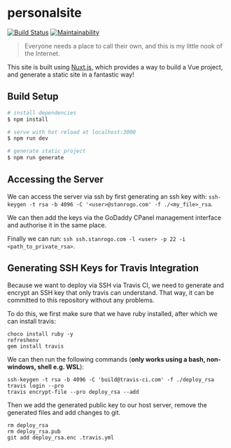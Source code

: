 # personalsite

[![Build Status](https://travis-ci.com/stanrogo/personalsite.svg?branch=master)](https://travis-ci.com/stanrogo/personalsite)
[![Maintainability](https://api.codeclimate.com/v1/badges/50e85e0040327c92f424/maintainability)](https://codeclimate.com/github/stanrogo/personalsite/maintainability)

> Everyone needs a place to call their own, and this is my little nook of the Internet.

This site is built using [Nuxt.js](https://github.com/nuxt/nuxt.js), which provides a way to
build a Vue project, and generate a static site in a fantastic way!

## Build Setup

``` bash
# install dependencies
$ npm install

# serve with hot reload at localhost:3000
$ npm run dev

# generate static project
$ npm run generate
```

## Accessing the Server
We can access the server via ssh by first generating an ssh key with:
`ssh-keygen -t rsa -b 4096 -C '<user>@stanrogo.com' -f ./<my_file>_rsa`.

We can then add the keys via the GoDaddy CPanel management interface and authorise it in the same place.

Finally we can run: `ssh ssh.stanrogo.com -l <user> -p 22 -i <path_to_private_rsa>`. 

## Generating SSH Keys for Travis Integration
Because we want to deploy via SSH via Travis CI, we need to generate and encrypt an SSH key
that only travis can understand. That way, it can be committed to this repository without any problems.

To do this, we first make sure that we have ruby installed, after which we can install travis:
```
choco install ruby -y
refreshenv
gem install travis
```

We can then run the following commands (**only works using a bash, non-windows, shell e.g. WSL**):
```
ssh-keygen -t rsa -b 4096 -C 'build@travis-ci.com' -f ./deploy_rsa
travis login --pro
travis encrypt-file --pro deploy_rsa --add
```

Then we add the generated public key to our host server, remove the generated files
and add changes to git.

```
rm deploy_rsa
rm deploy_rsa.pub
git add deploy_rsa.enc .travis.yml
```

